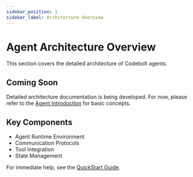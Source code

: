 ```yaml
---
sidebar_position: 1
sidebar_label: Architecture Overview
---
```


# Agent Architecture Overview

This section covers the detailed architecture of Codebolt agents.

## Coming Soon

Detailed architecture documentation is being developed. For now, please refer to the [Agent Introduction](../agentIntroduction.md) for basic concepts.

## Key Components

- Agent Runtime Environment
- Communication Protocols
- Tool Integration
- State Management

For immediate help, see the [QuickStart Guide](../quickstart.md).

